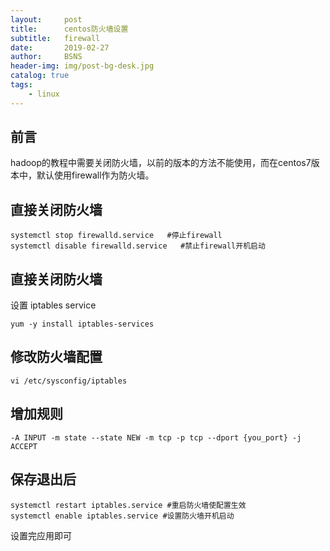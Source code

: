 ```yaml
---
layout:     post
title:      centos防火墙设置
subtitle:   firewall
date:       2019-02-27
author:     BSNS
header-img: img/post-bg-desk.jpg
catalog: true
tags:
    - linux
---
```


## 前言

hadoop的教程中需要关闭防火墙，以前的版本的方法不能使用，而在centos7版本中，默认使用firewall作为防火墙。

## 直接关闭防火墙
```
systemctl stop firewalld.service   #停止firewall
systemctl disable firewalld.service   #禁止firewall开机启动
```
## 直接关闭防火墙
设置 iptables service
```
yum -y install iptables-services
```
## 修改防火墙配置
```
vi /etc/sysconfig/iptables
```
## 增加规则
```
-A INPUT -m state --state NEW -m tcp -p tcp --dport {you_port} -j ACCEPT
```
## 保存退出后
```
systemctl restart iptables.service #重启防火墙使配置生效
systemctl enable iptables.service #设置防火墙开机启动
```
设置完应用即可

